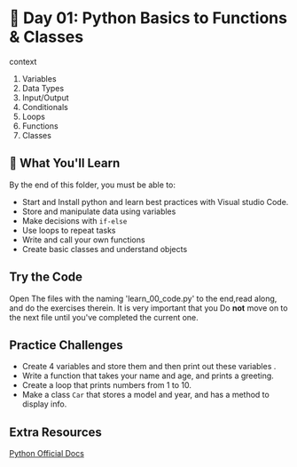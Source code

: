 # 🧠 Day 01: Python Basics to Functions & Classes
context
1. Variables
2. Data Types  
3. Input/Output  
4. Conditionals 
5. Loops  
6. Functions 
7. Classes
## 🧾 What You'll Learn
By the end of this folder, you must  be able to:
- Start and Install python and learn best practices with Visual studio Code.
- Store and manipulate data using variables
- Make decisions with `if-else`
- Use loops to repeat tasks
- Write and call your own functions
- Create basic classes and understand objects

## Try the Code
Open The files with the naming 'learn_00_code.py' to the end,read along, and do the exercises therein.
It is very important that you Do **not** move on to the next file until you've completed the current one.


## Practice Challenges
- Create 4 variables and store them  and then  print out these variables .
- Write a function that takes your name and age, and prints a greeting.
- Create a loop that prints numbers from 1 to 10.
- Make a class `Car` that stores a model and year, and has a method to display info.    
 ## Extra Resources
 [Python Official Docs](https://docs.python.org/3/)
